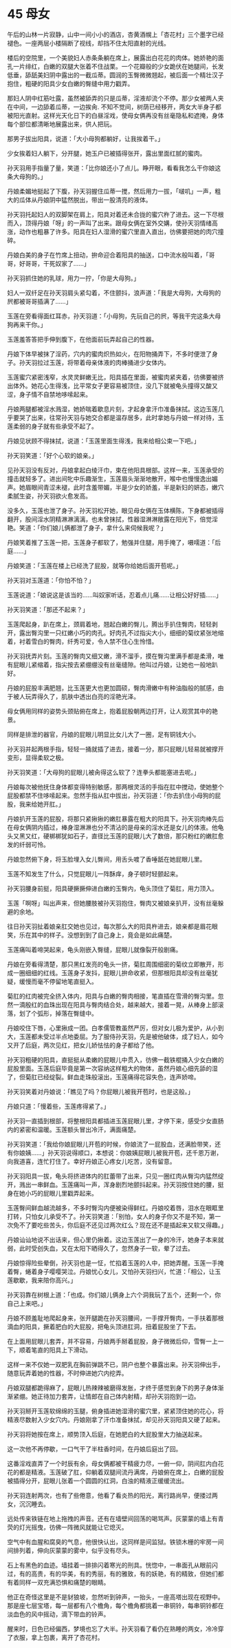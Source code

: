# 45 母女

午后的山林一片寂静，山中一间小小的酒店，杏黄酒幌上「杏花村」三个墨字已经褪色。一座两层小楼隔断了视线，却挡不住太阳直射的光线。

楼后的空院里，一个美貌妇人赤条条躺在席上，展露出白花花的肉体。她娇艳的面孔一片绯红，白嫩的双腿大张着不住战栗。一个花瓣般的少女跪伏在她腿间，长发低垂，舔舐美妇阴中露出的一截瓜蒂。圆润的玉臀微微翘起，被后面一个精壮汉子抱住，粗硬的阳具少女白嫩的臀缝中用力戳弄。

那妇人阴中红筋吐露，虽然被舔弄的只是瓜蒂，淫液却流个不停。那少女被两人夹在中间，一边舔着瓜蒂，一边挨肏. 不知不觉间，树荫已经移开，两女大半身子都被阳光直射。这样光天化日下的白昼淫戏，使母女俩再没有丝毫隐私和遮掩，身体每个部位都清晰地展露出来，供人把玩。

那男子拔出阳具，说道：「大小母狗都躺好，让我挨着干。」

少女挨着妇人躺下，分开腿，她玉户已被插得张开，露出里面红腻的蜜肉。

孙天羽用手指量了量，笑道：「比你娘还小了点儿。睁开眼，看看我怎么干你娘这条大母狗的。」

丹娘柔媚地挺起了下腹，孙天羽握住瓜蒂一搅，然后用力一拔，「啵叽」一声，粗大的瓜体从丹娘阴中猛然脱出，带出一股清亮的液体。

孙天羽托起妇人的双脚架在肩上，阳具对着还未合拢的蜜穴杵了进去。这一下尽根而入，顶得丹娘「呀」的一声叫了出来。跟母女俩在室外交媾，使孙天羽情绪高涨，动作也粗暴了许多。阳具在妇人湿滑的蜜穴里直入直出，彷佛要把她的肉穴撞碎。

丹娘白美的身子在竹席上扭动，拚命迎合着阳具的抽送，口中流水般叫着，「哥哥，好哥哥，干死奴家了……」

孙天羽抓住她的乳球，用力一拧，「你是大母狗。」

妇人一双纤足在孙天羽肩头紧勾着，不住颤抖，浪声道：「我是大母狗，大母狗的屄都被哥哥插满了……」

玉莲在旁看得面红耳赤，孙天羽道：「小母狗，先玩自己的屄，等我干完这条大母狗再来干你。」

玉莲羞答答把手伸到腹下，在他面前玩弄起自己的性器。

丹娘下体早被抹了淫药，穴内的蜜肉炽热如火，在阳物捅弄下，不多时便泄了身子。孙天羽拉过玉莲，将带着母亲体液的肉棒捅进少女体内。

玉莲蜜穴紧密浅窄，水灵灵鲜嫩无比，阳具插在里面，被蜜肉紧夹着，彷佛要被挤出体外。她花心生得浅，比平常女子更容易被顶住，没几下就被龟头撞得又酸又涩，身子情不自禁地哆嗦起来。

丹娘两腿都被淫水溅湿，她娇喘着歇息片刻，才起身拿汗巾准备抹拭。这边玉莲几乎要哭了出来，往常孙天羽与她交合都是温存居多，此时拿她与丹娘一样对待，玉莲柔弱的身子就有些承受不起了。

丹娘见状顾不得抹拭，说道：「玉莲里面生得浅，我来给相公束一下吧。」

孙天羽笑道：「好个心软的娘亲。」

见孙天羽没有反对，丹娘拿起白绫汗巾，束在他阳具根部。这样一来，玉莲承受的撞击就轻多了。进出间牝中乐趣渐生，玉莲眉头渐渐地散开，喉中也慢慢逸出媚声。她眉眼间青涩未褪，此时含羞带媚，半是少女的娇羞，半是新妇的妍态，嫩穴柔腻生姿，孙天羽欲火愈发高。

没多久，玉莲也泄了身子。孙天羽松开她，眼见母女俩在玉体横陈，下身都被插得翻开，股间淫水阴精淋淋漓漓，也未曾抹拭，性器湿淋淋敞露在阳光下，倍觉淫艳。笑道：「你们娘儿俩都泄了身子，拿什么来伺候我呢？」

丹娘笑着推了玉莲一把，玉莲身子都软了，勉强并住腿，用手掩了，嗫嚅道：「后庭……」

丹娘笑道：「玉莲在楼上已经洗了屁股，就等你给她后面开苞呢。」

孙天羽对玉莲道：「你怕不怕？」

玉莲说道：「娘说这是该当的……叫奴家听话，忍着点儿痛……让相公好好插……」

孙天羽笑道：「那还不起来？」

玉莲爬起身，趴在席上，颈肩着地，翘起白嫩的臀儿，腾出手扒住臀肉，轻轻剥开，露出臀沟里一只红嫩小巧的肉孔。好肉孔不过指尖大小，细细的菊纹紧张地缩着，衬着雪白的臀肉，纤秀可爱，令人禁不住心生怜惜。

孙天羽抚弄片刻。玉莲的臀肉又细又嫩，滑不溜手，摸在臀沟里满手都是柔滑，唯有屁眼儿紧缩着，指尖按去紧绷绷没有丝毫缝隙。他叫过丹娘，让她也一般地趴好。

丹娘的屁股丰满肥翘，比玉莲更大也更加圆硕，臀肉滑嫩中有种油脂般的腻感，由于被人玩弄得久了，肌肤中透出白亮的淫艳光泽。

母女俩用同样的姿势头颈贴俯在席上，抱着屁股朝两边打开，让人观赏其中的艳景。

同样是排泄的器官，丹娘的屁眼儿明显比女儿大了一圈，足有铜钱大小。

孙天羽并起两根手指，轻轻一捅就插了进去，接着一分，那只屁眼儿轻易就被撑开变形，显得柔软之极。

孙天羽笑道：「大母狗的屁眼儿被肏得这么软了？连拳头都能塞进去呢。」

丹娘每次被他抚住身体都变得特别敏感，那两根灵活的手指在肛中搅动，使她整个屁股都禁不住哆嗦起来。忽然手指从肛中拔出，孙天羽道：「你去扒住小母狗的屁股，我来给她开肛。」

丹娘扒开玉莲的屁股，将那只紧揪揪的嫩肛暴露在粗大的阳具下。孙天羽肉棒先后在母女俩阴内插过，棒身湿淋淋也分不清沾的是母亲的淫水还是女儿的体液。他龟头又黑又红，硬梆梆犹如石子，直径比玉莲的屁眼儿大了数倍，那只粉红的嫩肛愈发的纤弱可怜。

丹娘忽然俯下身，将玉脸埋入女儿臀间，用舌头喥了香唾舐在她屁眼儿里。

玉莲不知发生了什么，只觉屁眼儿一阵酥痒，身子顿时轻颤起来。

孙天羽腰身前挺，阳具硬撅撅伸进白嫩的玉臀内，龟头顶住了菊肛，用力顶入。

玉莲「啊呀」叫出声来，但她腰肢被孙天羽抱住，臀肉又被娘亲扒开，没有丝毫躲避的余地。

往日孙天羽扯着娘亲肛交她也见过，每次那么大的阳具杵进去，娘亲都是眉花眼笑，乐在其中的样子。没想到到了自己身上，竟会是如此痛楚。

玉莲痛叫着啼哭起来，龟头刚嵌入臀缝，屁眼儿就像裂开般剧痛。

丹娘在旁看得清楚，那只黑红发亮的龟头一挤，菊肛周围细密的菊纹立即散开，形成一圈细细的红线。玉莲身子发抖，屁眼儿拚命收紧，但那根阳具却没有丝毫犹疑，缓慢而毫不停留地笔直挺入。

菊肛的红肉被完全挤入体内，阳具与白嫩的臀肉相接，笔直插在雪滑的臀沟里。忽然一滴殷红的血珠出现在阳具与臀肉结合处，越来越大，接着一晃，从棒身上部滚落，划了个弧形，掉落在臀缝中。

丹娘咬住下唇，心里揪成一团。白孝儒管教虽然严厉，但对女儿极为爱护，从小到大，玉莲都未受过半点地委屈。为了服侍孙天羽，先是被他破体，成了妇人，如今又开了后庭，两次见红，把女儿娇怯怯的身子都给了他。

孙天羽粗硬的阳具，直挺挺从柔嫩的屁眼儿中贯入，彷佛一截铁棍捅入少女白嫩的屁股里面。玉莲后庭毕竟是第一次容纳这样粗大的物体，虽然丹娘心细先舔的湿了，但菊肛已经绽裂。鲜血走珠般滚出，玉莲痛得花容失色，连声娇啼。

孙天羽笑着对丹娘说：「瞧见了吗？你屁眼儿被我开苞时，也是这般。」

丹娘只道：「慢着些，玉莲疼得紧了。」

孙天羽一直插到根部，将整根阳具都插进玉莲屁眼儿里，才停下来，感受少女直肠内的紧密和温暖。玉莲额头冒出冷汗，满面痛楚。

孙天羽笑道：「我给你娘屁眼儿开苞的时候，你娘流了一屁股血，还满脸带笑，还有你娘姨……」孙天羽说得顺口，本想说：你娘姨屁眼儿被我开苞，还千恩万谢，向我道喜，连忙打住了。幸好丹娘正心疼女儿吃苦，没有留意。

孙天羽阳具一拔，龟头将挤进体内的肛蕾带了出来，只见一圈红肉从臀沟内猛然绽开，溅出一串鲜血。玉莲痛叫一声，浑身剧烈地颤抖起来。孙天羽按住她的腰，挺身在她小巧的屁眼儿里戳弄起来。

玉莲臀间鲜血越流越多，不多时臀沟内便被染得鲜红。丹娘咬着唇，泪水在眼眶里打转，只怕女儿承受不了。孙天羽笑道：「别怕，女人的身子你又不是不知，第一次免不了要吃些苦头，你后庭不还见过两次红么？现在还不是插起来又软又得趣。」

丹娘讪讪地说不出话来，但心里仍揪着。这边玉莲出了一身的冷汗，她身子本来就弱，此时受创失血，又在太阳下晒得久了，忽然身子一软，晕了过去。

丹娘惊得险些晕倒，孙天羽也是一怔，忙掐着玉莲的人中，把她弄醒。玉莲一手掩着臀，蜷着身子嘤嘤哭泣。丹娘忧心女儿，又怕孙天羽扫兴，忙道：「相公，让玉莲歇歇，我来陪你高兴。」

孙天羽靠在树根上道：「也成。你们娘儿俩身上六个洞我玩了五个，还剩一个，你自己上来吧。」

丹娘不顾羞耻地爬起身来，张开腿跪在孙天羽腰间，一手撑开臀肉，一手扶着那根滴血的阳具，撅着肥白的大屁股，把龟头顶进肛洞，扭着屁股坐了下去。

在上面用屁眼儿套弄，并不容易，丹娘两手掰着屁股，身子微微后仰，雪臀一上一下，顺着笔直的阳具上下滑动。

这样一来不仅她一双肥乳在胸前弹跳不已，阴户也整个暴露出来。孙天羽伸出手，随意玩弄着她的性器，不时伸进她穴内挖弄。

丹娘双腿都跪得麻了，屁眼儿热辣辣被磨得发胀，才终于感觉到身下的男子身体渐渐紧绷。她正待加力套弄，让情郎在自己体内射精，却孙天羽抱到一边。

孙天羽掰开玉莲软绵绵的玉腿，俯身插进她湿滑的蜜穴里，紧紧顶住她的花心，将精液尽数射入少女穴内。丹娘刚拿了汗巾准备抹拭，却见孙天羽阳具又硬了起来。

孙天羽将她按在席上，顺势顶入后庭，在她肥白的大屁股里大力抽送起来。

这一次他不再停歇，一口气干了半柱香时间，在丹娘后庭出了回。

这番淫戏直弄了一个时辰有余，母女俩都被干精疲力尽，一俯一仰，阴间肛内白花花的都是精液。玉莲破了肛，仰躺着双腿间流丹满席，丹娘俯在席上，白嫩的屁股被插得分开，屁眼儿张着一个圆圆的红洞，白浊的精液正缓缓流出。

孙天羽连射两次，也有了些倦意，他看了看炎热的阳光，离行路尚早，便搂过两女，沉沉睡去。

远处传来铁链在地上拖拽的声音。还有在墙壁间回荡的喝骂声。灰蒙蒙的墙上有青荧的灯光摇曳，彷佛一阵微风就能让它熄灭。

空气中有血腥和腐臭的气息，他很快认出，这同样是间监狱。铁锁木栅的牢房一间间排列着，伸向灰蒙蒙的雾中，似乎没有尽头。

石上有黑色的血迹。墙挂着一排排闪着寒光的刑具。恍惚中，一串面孔从眼前闪过，有的高贵，有的华美，有的秀丽，有的雅致，有的妖艳，有的精致，但她们都有着同样一双充满恐惧和痛楚的眼睛。

他正在奇怪这里是不是豺狼坡，忽然听到钟声，一抬头，一座高塔出现在视野中。那是座七层宝塔，每一层都有八个檐角，每个檐角都挑着一串铜铃，每串铜铃都在淡血色的风中摇动，滴下带血的铃声。

醒来时，日色已经偏西，梦境也忘了大半。孙天羽看了看仍在熟睡的两女，冷冷穿了衣服，拿上包裹，离开了杏花村。
